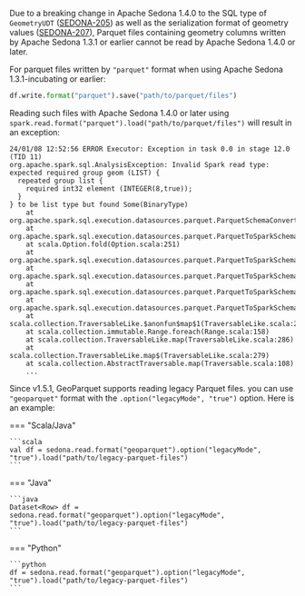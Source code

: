 Due to a breaking change in Apache Sedona 1.4.0 to the SQL type of `GeometryUDT`
([SEDONA-205](https://issues.apache.org/jira/browse/SEDONA-205)) as well as the
serialization format of geometry values ([SEDONA-207](https://issues.apache.org/jira/browse/SEDONA-207)), Parquet files
containing geometry columns written by Apache Sedona 1.3.1 or earlier cannot be read by Apache Sedona 1.4.0 or later.

For parquet files written by `"parquet"` format when using Apache Sedona 1.3.1-incubating or earlier:

```python
df.write.format("parquet").save("path/to/parquet/files")
```

Reading such files with Apache Sedona 1.4.0 or later using `spark.read.format("parquet").load("path/to/parquet/files")` will result in an exception:

```
24/01/08 12:52:56 ERROR Executor: Exception in task 0.0 in stage 12.0 (TID 11)
org.apache.spark.sql.AnalysisException: Invalid Spark read type: expected required group geom (LIST) {
  repeated group list {
    required int32 element (INTEGER(8,true));
  }
} to be list type but found Some(BinaryType)
	at org.apache.spark.sql.execution.datasources.parquet.ParquetSchemaConverter$.checkConversionRequirement(ParquetSchemaConverter.scala:745)
	at org.apache.spark.sql.execution.datasources.parquet.ParquetToSparkSchemaConverter.$anonfun$convertGroupField$3(ParquetSchemaConverter.scala:343)
	at scala.Option.fold(Option.scala:251)
	at org.apache.spark.sql.execution.datasources.parquet.ParquetToSparkSchemaConverter.convertGroupField(ParquetSchemaConverter.scala:324)
	at org.apache.spark.sql.execution.datasources.parquet.ParquetToSparkSchemaConverter.convertField(ParquetSchemaConverter.scala:188)
	at org.apache.spark.sql.execution.datasources.parquet.ParquetToSparkSchemaConverter.$anonfun$convertInternal$3(ParquetSchemaConverter.scala:147)
	at org.apache.spark.sql.execution.datasources.parquet.ParquetToSparkSchemaConverter.$anonfun$convertInternal$3$adapted(ParquetSchemaConverter.scala:117)
	at scala.collection.TraversableLike.$anonfun$map$1(TraversableLike.scala:286)
	at scala.collection.immutable.Range.foreach(Range.scala:158)
	at scala.collection.TraversableLike.map(TraversableLike.scala:286)
	at scala.collection.TraversableLike.map$(TraversableLike.scala:279)
	at scala.collection.AbstractTraversable.map(Traversable.scala:108)
	...
```

Since v1.5.1, GeoParquet supports reading legacy Parquet files. you can use `"geoparquet"` format with the `.option("legacyMode", "true")` option. Here is an example:

=== "Scala/Java"

	```scala
	val df = sedona.read.format("geoparquet").option("legacyMode", "true").load("path/to/legacy-parquet-files")
	```

=== "Java"

	```java
	Dataset<Row> df = sedona.read.format("geoparquet").option("legacyMode", "true").load("path/to/legacy-parquet-files")
	```

=== "Python"

	```python
	df = sedona.read.format("geoparquet").option("legacyMode", "true").load("path/to/legacy-parquet-files")
	```
